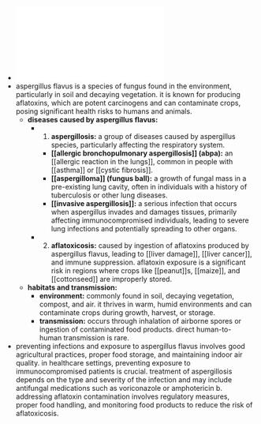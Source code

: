 - ![Aspergillus_flavus.pdf](../assets/Aspergillus_flavus_1719126709610_0.pdf)
- aspergillus flavus is a species of fungus found in the environment, particularly in soil and decaying vegetation. it is known for producing aflatoxins, which are potent carcinogens and can contaminate crops, posing significant health risks to humans and animals.
	- **diseases caused by aspergillus flavus:**
		- 1. **aspergillosis:** a group of diseases caused by aspergillus species, particularly affecting the respiratory system.
			- **[[allergic bronchopulmonary aspergillosis]] (abpa):** an [[allergic reaction in the lungs]], common in people with [[asthma]] or [[cystic fibrosis]].
			- **[[aspergilloma]] (fungus ball):** a growth of fungal mass in a pre-existing lung cavity, often in individuals with a history of tuberculosis or other lung diseases.
			- **[[invasive aspergillosis]]:** a serious infection that occurs when aspergillus invades and damages tissues, primarily affecting immunocompromised individuals, leading to severe lung infections and potentially spreading to other organs.
		- 2. **aflatoxicosis:** caused by ingestion of aflatoxins produced by aspergillus flavus, leading to [[liver damage]], [[liver cancer]], and immune suppression. aflatoxin exposure is a significant risk in regions where crops like [[peanut]]s, [[maize]], and [[cottonseed]] are improperly stored.
	- **habitats and transmission:**
		- **environment:** commonly found in soil, decaying vegetation, compost, and air. it thrives in warm, humid environments and can contaminate crops during growth, harvest, or storage.
		- **transmission:** occurs through inhalation of airborne spores or ingestion of contaminated food products. direct human-to-human transmission is rare.
- preventing infections and exposure to aspergillus flavus involves good agricultural practices, proper food storage, and maintaining indoor air quality. in healthcare settings, preventing exposure to immunocompromised patients is crucial. treatment of aspergillosis depends on the type and severity of the infection and may include antifungal medications such as voriconazole or amphotericin b. addressing aflatoxin contamination involves regulatory measures, proper food handling, and monitoring food products to reduce the risk of aflatoxicosis.